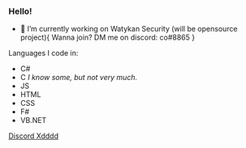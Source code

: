 ### Hello!

- 🔭 I’m currently working on Watykan Security (will be opensource project){
   Wanna join? DM me on discord: co#8865
}

Languages I code in:
<ul>
   <li>C#</li>
    <li>C <i>I know some, but not very much.</i></li>
    <li>JS</li>
    <li>HTML</li>
    <li>CSS</li>
    <li>F#</li>
    <li>VB.NET</li>
</ul>

<a href="https://discord.gg/9Zq4BEBU4s">Discord Xdddd</a>

